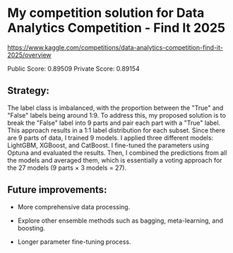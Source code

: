 # My competition solution for Data Analytics Competition - Find It 2025
https://www.kaggle.com/competitions/data-analytics-competition-find-it-2025/overview

Public Score: 0.89509
Private Score: 0.89154

## Strategy:
The label class is imbalanced, with the proportion between the "True" and "False" labels being around 1:9. To address this, my proposed solution is to break the "False" label into 9 parts and pair each part with a "True" label. This approach results in a 1:1 label distribution for each subset. Since there are 9 parts of data, I trained 9 models.
I applied three different models: LightGBM, XGBoost, and CatBoost. I fine-tuned the parameters using Optuna and evaluated the results. Then, I combined the predictions from all the models and averaged them, which is essentially a voting approach for the 27 models (9 parts × 3 models = 27).

## Future improvements:
- More comprehensive data processing.

- Explore other ensemble methods such as bagging, meta-learning, and boosting.

- Longer parameter fine-tuning process.